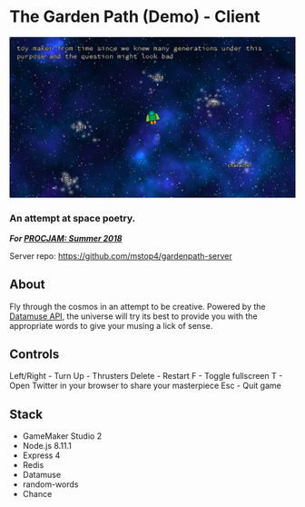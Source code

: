 # The Garden Path (Demo) - Client

!["Screenshot 1"](https://github.com/mstop4/garden-path-game/blob/master/screenshots/screen1.png?raw=true)

### An attempt at space poetry.

***For [PROCJAM: Summer 2018](https://itch.io/jam/procjam)***

Server repo: https://github.com/mstop4/gardenpath-server

## About

Fly through the cosmos in an attempt to be creative. Powered by the [Datamuse API](https://www.datamuse.com/api/), the universe will try its best to provide you with the appropriate words to give your musing a lick of sense.

## Controls

Left/Right - Turn
Up - Thrusters
Delete - Restart
F - Toggle fullscreen
T - Open Twitter in your browser to share your masterpiece
Esc - Quit game

## Stack

* GameMaker Studio 2
* Node.js 8.11.1
* Express 4
* Redis
* Datamuse
* random-words
* Chance